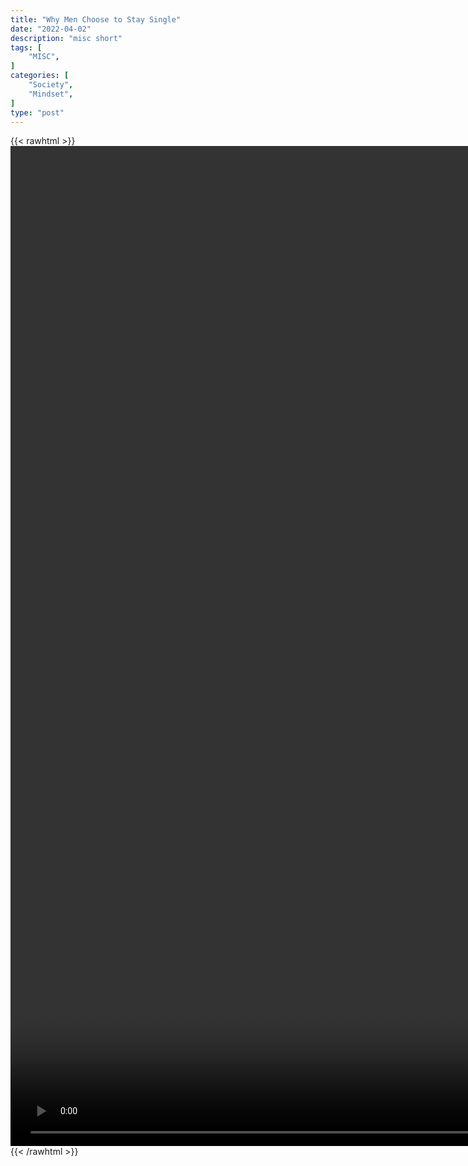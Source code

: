 ```yaml
---
title: "Why Men Choose to Stay Single"
date: "2022-04-02"
description: "misc short"
tags: [
    "MISC",
]
categories: [
    "Society",
    "Mindset",
]
type: "post"
---
```

{{< rawhtml >}}
    <video style="height:40vh;width:auto" overflow="hidden" controls>
        <source src="https://clips.dev00ps.com/MISC/MGTOW%20%F0%9F%92%8A-%20Why%20men%20stay%20single%21.mp4" type="video/mp4"> 
    </video>
{{< /rawhtml >}}